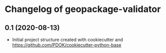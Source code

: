 Changelog of geopackage-validator
===================================================


0.1 (2020-08-13)
----------------

- Initial project structure created with cookiecutter and
  https://github.com/PDOK/cookiecutter-python-base
